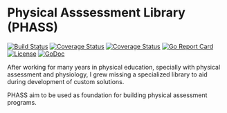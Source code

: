 # Physical Asssessment Library (PHASS)

[![Build Status](https://travis-ci.org/joaodubas/phass.png?branch=master)](https://travis-ci.org/joaodubas/phass)
[![Coverage Status](https://codecov.io/gh/joaodubas/phass/branch/master/graph/badge.svg)](https://codecov.io/gh/joaodubas/phass)
[![Coverage Status](https://coveralls.io/repos/github/joaodubas/phass/badge.svg?branch=master)](https://coveralls.io/github/joaodubas/phass?master)
[![Go Report Card](https://goreportcard.com/badge/github.com/joaodubas/phass)](https://goreportcard.com/report/github.com/joaodubas/phass)
[![License](https://img.shields.io/github/license/mashape/apistatus.svg)](https://github.com/joaodubas/phass/blob/master/LICENSE)
[![GoDoc](https://godoc.org/github.com/joaodubas/phass?status.svg)](https://godoc.org/github.com/joaodubas/phass)


After working for many years in physical education, specially with physical
assessment and physiology, I grew missing a specialized library to aid during
development of custom solutions.

PHASS aim to be used as foundation for building physical assessment programs.